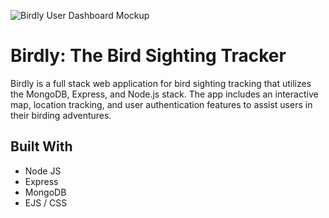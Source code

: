 ![Birdly User Dashboard Mockup](screenshot.png)

# Birdly: The Bird Sighting Tracker

Birdly is a full stack web application for bird sighting tracking that utilizes the MongoDB, Express, and Node.js stack. The app includes an interactive map, location tracking, and user authentication features to assist users in their birding adventures.

## Built With

* Node JS
* Express
* MongoDB
* EJS / CSS
